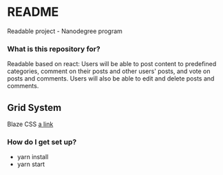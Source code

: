 # README #

Readable project - Nanodegree program

### What is this repository for? ###

Readable based on react: Users will be able to post content to predefined categories, comment on their posts and other users' posts, and vote on posts and comments. Users will also be able to edit and delete posts and comments.

## Grid System ##
Blaze CSS [a link](http://blazecss.com/)


### How do I get set up? ###

* yarn install
* yarn start
